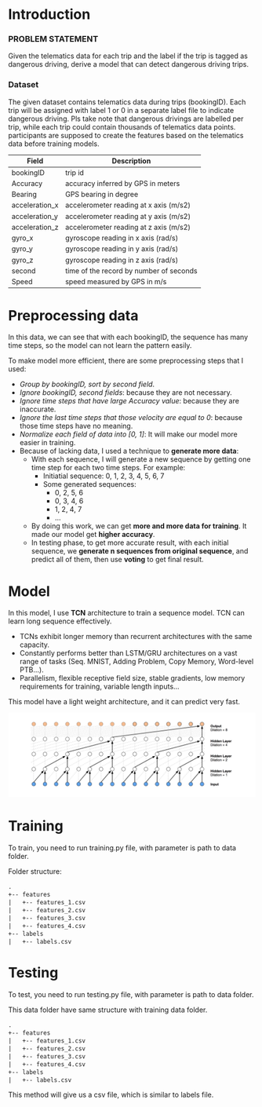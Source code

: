 # Introduction
### PROBLEM STATEMENT

Given the telematics data for each trip and the label if the trip is tagged as dangerous driving, 
derive a model that can detect dangerous driving trips.

### Dataset
The given dataset contains telematics data during trips (bookingID).
 Each trip will be assigned with label 1 or 0 in a separate label file to indicate dangerous driving. 
 Pls take note that dangerous drivings are labelled per trip, while each trip could contain thousands of telematics data points.
 participants are supposed to create the features based on the telematics data before training models.

| Field          | Description                             |
|----------------|-----------------------------------------|
| bookingID      | trip id                                 |
| Accuracy       | accuracy inferred by GPS in meters      |
| Bearing        | GPS bearing in degree                   |
| acceleration_x | accelerometer reading at x axis (m/s2)  |
| acceleration_y | accelerometer reading at y axis (m/s2)  |
| acceleration_z | accelerometer reading at z axis (m/s2)  |
| gyro_x         | gyroscope reading in x axis (rad/s)     |
| gyro_y         | gyroscope reading in y axis (rad/s)     |
| gyro_z         | gyroscope reading in z axis (rad/s)     |
| second         | time of the record by number of seconds |
| Speed          | speed measured by GPS in m/s            |

# Preprocessing data
In this data, we can see that with each bookingID, the sequence has many time steps, so the model can not learn the 
pattern easily.

To make model more efficient, there are some preprocessing steps that I used:
- *Group by bookingID, sort by second field*.
- *Ignore bookingID, second fields*: because they are not necessary.
- *Ignore time steps that have large Accuracy value*: because they are inaccurate.
- *Ignore the last time steps that those velocity are equal to 0*: because those time steps have no meaning.
- *Normalize each field of data into [0, 1]*: It will make our model more easier in training.
- Because of lacking data, I used a technique to **generate more data**:
    - With each sequence, I will generate a new sequence by getting one time step for each two time steps. For example:
        - Initiatial sequence: 0, 1, 2, 3, 4, 5, 6, 7
        - Some generated sequences:
            - 0, 2, 5, 6
            - 0, 3, 4, 6
            - 1, 2, 4, 7
            - ...
    - By doing this work, we can get **more and more data for training**. It made our model get **higher accuracy**.
    - In testing phase, to get more accurate result, with each initial sequence, we **generate n sequences from original sequence**,
    and predict all of them, then use **voting** to get final result. 

# Model
In this model, I use **TCN** architecture to train a sequence model. TCN can learn long sequence effectively.
- TCNs exhibit longer memory than recurrent architectures with the same capacity.
- Constantly performs better than LSTM/GRU architectures on a vast range of tasks (Seq. MNIST, Adding Problem, Copy Memory, Word-level PTB...).
- Parallelism, flexible receptive field size, stable gradients, low memory requirements for training, variable length inputs...

This model have a light weight architecture, and it can predict very fast.

![](tcn.png)

# Training
To train, you need to run training.py file, with parameter is path to data folder.

Folder structure:
```buildoutcfg
.
+-- features
|   +-- features_1.csv
|   +-- features_2.csv
|   +-- features_3.csv
|   +-- features_4.csv
+-- labels
|   +-- labels.csv
```

# Testing 
To test, you need to run testing.py file, with parameter is path to data folder.

This data folder have same structure with training data folder.
```buildoutcfg
.
+-- features
|   +-- features_1.csv
|   +-- features_2.csv
|   +-- features_3.csv
|   +-- features_4.csv
+-- labels
|   +-- labels.csv
```

This method will give us a csv file, which is similar to labels file.